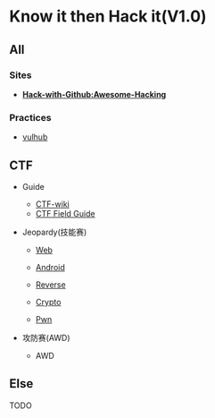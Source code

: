 # Know it then Hack it(V1.0)

## All

### Sites

- **[Hack-with-Github:Awesome-Hacking](https://github.com/Hack-with-Github/Awesome-Hacking)**

### Practices

- [vulhub](https://github.com/vulhub/vulhub)

## CTF

- Guide

    - [CTF-wiki](https://ctf-wiki.github.io/ctf-wiki/#/introduction)
    - [CTF Field Guide](https://trailofbits.github.io/ctf/)

- Jeopardy(技能赛)

    - [Web](CTF/Jeopardy/Web.md)

    - [Android](CTF/Jeopardy/Android.md)

    - [Reverse](CTF/Jeopardy/Re.md)

    - [Crypto](CTF/Jeopardy/Crypto.md)

    - [Pwn](CTF/Jeopardy/Pwn.md)

- 攻防赛(AWD)
    - AWD

## Else

TODO